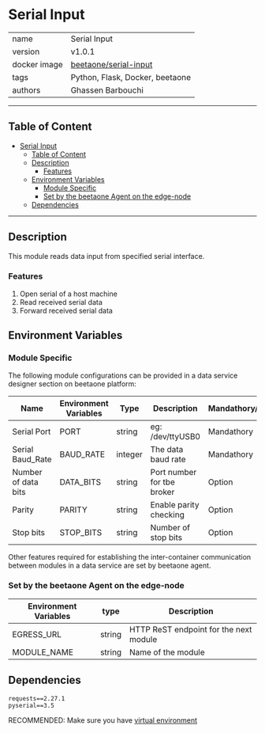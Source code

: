 # Serial Input

|              |                                                                                 |
| ------------ | ------------------------------------------------------------------------------- |
| name         | Serial Input                                                                    |
| version      | v1.0.1                                                                          |
| docker image | [beetaone/serial-input](https://hub.docker.com/r/beetaone/serial-input) |
| tags         | Python, Flask, Docker, beetaone                                                    |
| authors      | Ghassen Barbouchi                                                               |

---

## Table of Content

-   [Serial Input](#serial-input)
    -   [Table of Content](#table-of-content)
    -   [Description](#description)
        -   [Features](#features)
    -   [Environment Variables](#environment-variables)
        -   [Module Specific](#module-specific)
        -   [Set by the beetaone Agent on the edge-node](#set-by-the-beetaone-agent-on-the-edge-node)
    -   [Dependencies](#dependencies)

---

## Description

This module reads data input from specified serial interface.

### Features

1. Open serial of a host machine
2. Read received serial data
3. Forward received serial data

## Environment Variables

### Module Specific

The following module configurations can be provided in a data service designer section on beetaone platform:

| Name                | Environment Variables | Type    | Description                | Mandathory/Option |
| ------------------- | --------------------- | ------- | -------------------------- | ----------------- |
| Serial Port         | PORT                  | string  | eg: /dev/ttyUSB0           | Mandathory        |
| Serial Baud_Rate    | BAUD_RATE             | integer | The data baud rate         | Mandathory        |
| Number of data bits | DATA_BITS             | string  | Port number for tbe broker | Option            |
| Parity              | PARITY                | string  | Enable parity checking     | Option            |
| Stop bits           | STOP_BITS             | string  | Number of stop bits        | Option            |

Other features required for establishing the inter-container communication between modules in a data service are set by beetaone agent.

### Set by the beetaone Agent on the edge-node

| Environment Variables | type   | Description                            |
| --------------------- | ------ | -------------------------------------- |
| EGRESS_URL            | string | HTTP ReST endpoint for the next module |
| MODULE_NAME           | string | Name of the module                     |

## Dependencies

```
requests==2.27.1
pyserial==3.5
```

RECOMMENDED: Make sure you have [virtual environment](https://packaging.python.org/en/latest/guides/installing-using-pip-and-virtual-environments/)